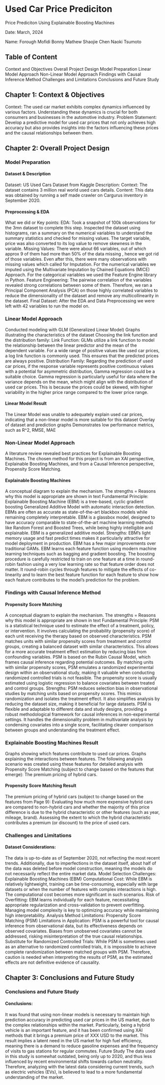 # Used Car Price Prediciton
Price Prediciton Using Explainable Boosting Machines

Date: March, 2024

Name: 
Forough Mofidi
Bonny Mathew
Shaojie Chen
Naoki Tsumoto

## Table of Content
  Context and Objectives
  Overall Project Design
  Model Preparation
  Linear Model Approach
  Non-Linear Model Approach
  Findings with Causal Inference Method
  Challenges and Limitations
  Conclusions and Future Study


## Chapter 1: Context & Objectives

Context: The used car market exhibits complex dynamics influenced by various factors. Understanding these dynamics is crucial for both consumers and businesses in the automotive industry.
Problem Statement: Develop a predictive model for used car prices that not only achieves high accuracy but also provides insights into the factors influencing these prices and the causal relationships between them.

## Chapter 2: Overall Project Design
### Model Preparation 
#### Dataset & Description
Dataset: US Used Cars Dataset from Kaggle
Description:
Context: The dataset contains 3 million real world used cars details.
Content: This data was obtained by running a self made crawler on Cargurus inventory in September 2020.

#### Preprocessing & EDA
What we did or Key points:
EDA: Took a snapshot of 100k observations for the 3mn dataset to complete this step. Inspected the dataset using histograms, ran a summary on the numerical variables to understand the summary statistics and checked for missing values. The target variable, price was also converted to its log value to remove skewness in the variable.
Missing Values: There were about 66 variables, out of which approx 9 of them had more than 50% of the data missing , hence we got rid of those variables. Even after this, there were many observations with missing values which called for Imputation. For the numerical variables we imputed using the Multivariate Imputation by Chained Equations (MICE) Approach. For the categorical variables we used the Feature Engine library in Python.
Feature Engineering: The pairwise correlation of the variables revealed strong correlations between some of them. Therefore, we ran a Principal Component Analysis (PCA) on those highly correlated variables to reduce the dimensionality of the dataset and remove any multicollinearity in the dataset. 
Final Dataset: After the EDA and Data Preprocessing we were left with 42 variables to run the model on.

### Linear Model Approach

Conducted modeling with GLM (Generalized Linear Model)
Graphs illustrating the characteristics of the dataset
Choosing the link function and the distribution family:
Link Function: GLMs utilize a link function to model the relationship between the linear predictor and the mean of the dependent variable. For a wide range of positive values like used car prices, a log link function is commonly used. This ensures that the predicted prices are always positive.
Distribution Family: Regarding the prediction of used car prices, if the response variable represents positive continuous values with a potential for asymmetric distribution, Gamma regression could be a suitable choice. Gamma regression is particularly useful for data where the variance depends on the mean, which might align with the distribution of used car prices. This is because the prices could be skewed, with higher variability in the higher price range compared to the lower price range.

#### Linear Model Result
The Linear Model was unable to adequately explain used car prices, indicating that a non-linear model is more suitable for this dataset
Overlay of dataset and prediction graphs
Demonstrates low performance metrics, such as R^2, RMSE, MAE

### Non-Linear Model Approach

A literature review revealed best practices for Explainable Boosting Machines.
The chosen method for this project is from an XAI perspective, Explainable Boosting Machines, and from a Causal Inference perspective, Propensity Score Matching.

#### Explainable Boosting Machines
A conceptual diagram to explain the mechanism. The strengths = Reasons why this model is appropriate are shown in text
Fundamental Principle: Explainable Boosting Machine (EBM) is a tree-based, cyclic gradient boosting Generalized Additive Model with automatic interaction detection. EBMs are often as accurate as state-of-the-art blackbox models while remaining completely interpretable. EBM is a glassbox model, designed to have accuracy comparable to state-of-the-art machine learning methods like Random Forest and Boosted Trees, while being highly intelligible and explainable. EBM is a generalized additive model.
Strengths: EBM’s light memory usage and fast predict times makes it particularly attractive for model deployment in production. EBM has a few major improvements over traditional GAMs. EBM learns each feature function using modern machine learning techniques such as bagging and gradient boosting. The boosting procedure is carefully restricted to train on one feature at a time in round-robin fashion using a very low learning rate so that feature order does not matter. It round-robin cycles through features to mitigate the effects of co-linearity and to learn the best feature function for each feature to show how each feature contributes to the model’s prediction for the problem.

### Findings with Causal Inference Method
#### Propensity Score Matching
A conceptual diagram to explain the mechanism. The strengths = Reasons why this model is appropriate are shown in text
Fundamental Principle: PSM is a statistical technique used to estimate the effect of a treatment, policy, or intervention. It involves calculating the probability (propensity score) of each unit receiving the therapy based on observed characteristics. PSM matches units with similar propensity scores from treatment and control groups, creating a balanced dataset with similar characteristics. This allows for a more accurate treatment effect estimation by reducing bias from confounding variables. PSM is based on the Rubin Causal Model, which frames causal inference regarding potential outcomes. By matching units with similar propensity scores, PSM emulates a randomized experimental design within an observational study, making it valuable when conducting randomized controlled trials is not feasible. The propensity score is usually estimated using logistic regression to balance covariates between treated and control groups.
Strengths: PSM reduces selection bias in observational studies by matching units based on propensity scores. This mimics randomization and isolates the treatment effect. It also simplifies analysis by reducing the dataset size, making it beneficial for large datasets. PSM is flexible and adaptable to different data and study designs, providing a robust methodological framework for causal inferences in non-experimental settings. It handles the dimensionality problem in multivariate analysis by condensing covariates into a single score, facilitating clearer comparison between groups and understanding the treatment effect.

### Explainable Boosting Machines Result
Graphs showing which features contribute to used car prices.
Graphs explaining the interactions between features.
The following analysis scenario was created using these features for detailed analysis with Propensity Score Matching (subject to change based on the features that emerge):
The premium pricing of hybrid cars.

#### Propensity Score Matching Result
The premium pricing of hybrid cars (subject to change based on the features from Page 9):
Evaluating how much more expensive hybrid cars are compared to non-hybrid cars and whether the majority of this price difference is due to the hybrid characteristic or other features (such as year, mileage, brand).
Assessing the extent to which the hybrid characteristic contributes a premium (or discount) to the price of used cars.

### Challenges and Limitations
#### Dataset Considerations: 
The data is up-to-date as of September 2020, not reflecting the most recent trends.
Additionally, due to imperfections in the dataset itself, about half of the data was deleted before model construction, meaning the models do not necessarily reflect the entire market data.
Model Selection Challenges: Explainable Boosting Machines (EBM)
Computational Cost: While EBM is relatively lightweight, training can be time-consuming, especially with large datasets or when the number of features with complex interactions is high. The computational cost becomes more significant in such scenarios.
Risk of Overfitting: EBM learns individually for each feature, necessitating appropriate regularization and cross-validation to prevent overfitting. Managing model complexity is key to optimizing accuracy while maintaining high interpretability.
Analysis Method Limitations: Propensity Score Matching (PSM)
Limitations in Application: PSM is a powerful tool for causal inference from observational data, but its effectiveness depends on observed covariates. Biases from unobserved covariates cannot be addressed, risking misinterpretation of the true causal relationships.
Substitute for Randomized Controlled Trials: While PSM is sometimes used as an alternative to randomized controlled trials, it is impossible to achieve complete randomization between matched groups with PSM. Therefore, caution is needed when interpreting the results of PSM, as the estimated effects are not definitive evidence of causality.

## Chapter 3: Conclusions and Future Study
### Conclusions and Future Study
#### Conclusions: 
It was found that using non-linear models is necessary to maintain high prediction accuracy in predicting used car prices in the US market, due to the complex relationships within the market.
Particularly, being a hybrid vehicle is an important feature, and it has been confirmed using XAI methods that it brings a premium price of XXX USD to the market.
This result implies a latent need in the US market for high fuel efficiency, meaning there is a demand to reduce gasoline expenses and the frequency of visits to gas stations for regular commutes.
Future Study
The data used in this study is somewhat outdated, being only up to 2020, and thus less influenced by recent environmental shifts towards carbon neutrality. Therefore, analyzing with the latest data considering current trends, such as electric vehicles (EVs), is believed to lead to a more fundamental understanding of the market.

